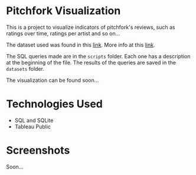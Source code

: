 # Pitchfork Visualization

This is a project to visualize indicators of pitchfork's reviews, such as ratings over time, ratings per artist and so on...

The dataset used was found in this [link](https://www.kaggle.com/datasets/nolanbconaway/pitchfork-data). More info at this [link](https://github.com/nolanbconaway/pitchfork-data/tree/master/scrape).

The SQL queries made are in the <code>scripts</code> folder. Each one has a description at the beginning of the file. The results of the queries are saved in the <code>datasets</code> folder.

The visualization can be found soon...

# Technologies Used

- SQL and SQLite
- Tableau Public

# Screenshots

Soon...